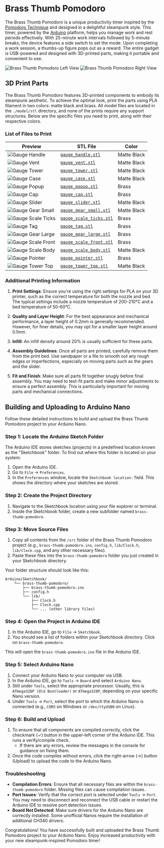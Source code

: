 # Brass Thumb Pomodoro

The Brass Thumb Pomodoro is a unique productivity timer inspired by the [Pomodoro Technique](https://en.wikipedia.org/wiki/Pomodoro_Technique) and designed in a delightful steampunk style. This timer, powered by the [Arduino](https://www.arduino.cc/) platform, helps you manage work and rest periods effectively. With 25-minute work intervals followed by 5-minute breaks, the device features a side switch to set the mode. Upon completing a work session, a thumbs-up figure pops out as a reward. The entire gadget is USB-powered and designed with 3D-printed parts, making it portable and convenient to use.

![Brass Thumb Pomodoro Left View](doc/img/brass-thumb-pomodoro-left.png)
![Brass Thumb Pomodoro Right View](doc/img/brass-thumb-pomodoro-right.png)


## 3D Print Parts

The Brass Thumb Pomodoro features 3D-printed components to embody its steampunk aesthetic. To achieve the optimal look, print the parts using PLA filament in two colors: matte black and brass. All model files are located in the `./model/stl` directory, and none of the prints require any support structures. Below are the specific files you need to print, along with their respective colors.

### List of Files to Print

| Preview                                              | STL File                                                                                        | Color        |
|------------------------------------------------------|-------------------------------------------------------------------------------------------------|--------------|
| ![Gauge Handle](model/png/gauge_handle.png)          | [`gauge_handle.stl`](model/stl/gauge_handle.stl)                                                | Matte Black  |
| ![Gauge Vent](model/png/gauge_vent.png)              | [`gauge_vent.stl`](model/stl/gauge_vent.stl)                                                    | Matte Black  |
| ![Gauge Tower](model/png/gauge_tower.png)            | [`gauge_tower.stl`](model/stl/gauge_tower.stl)                                                  | Matte Black  |
| ![Gauge Case](model/png/gauge_case.png)              | [`gauge_case.stl`](model/stl/gauge_case.stl)                                                    | Matte Black  |
| ![Gauge Popup](model/png/gauge_popup.png)            | [`gauge_popup.stl`](model/stl/gauge_popup.stl)                                                  | Brass        |
| ![Gauge Cap](model/png/gauge_cap.png)                | [`gauge_cap.stl`](model/stl/gauge_cap.stl)                                                      | Brass        |
| ![Gauge Slider](model/png/gauge_slider.png)          | [`gauge_slider.stl`](model/stl/gauge_slider.stl)                                                | Matte Black  |
| ![Gauge Gear Small](model/png/gauge_gear_small.png)  | [`gauge_gear_small.stl`](model/stl/gauge_gear_small.stl)                                        | Matte Black  |
| ![Gauge Scale Ticks](model/png/gauge_scale_ticks.png)| [`gauge_scale_ticks.stl`](model/stl/gauge_scale_ticks.stl)                                      | Brass        |
| ![Gauge Tag](model/png/gauge_tag.png)                | [`gauge_tag.stl`](model/stl/gauge_tag.stl)                                                      | Brass        |
| ![Gauge Gear Large](model/png/gauge_gear_large.png)  | [`gauge_gear_large.stl`](model/stl/gauge_gear_large.stl)                                        | Brass        |
| ![Gauge Scale Front](model/png/gauge_scale_front.png)| [`gauge_scale_front.stl`](model/stl/gauge_scale_front.stl)                                      | Brass        |
| ![Gauge Scale Body](model/png/gauge_scale_body.png)  | [`gauge_scale_body.stl`](model/stl/gauge_scale_body.stl)                                        | Matte Black  |
| ![Gauge Pointer](model/png/gauge_pointer.png)        | [`gauge_pointer.stl`](model/stl/gauge_pointer.stl)                                              | Brass        |
| ![Gauge Tower Top](model/png/gauge_tower_top.png)    | [`gauge_tower_top.stl`](model/stl/gauge_tower_top.stl)                                          | Matte Black  |

### Additional Printing Information

1. **Print Settings**: Ensure you're using the right settings for PLA on your 3D printer, such as the correct temperature for both the nozzle and bed. The typical settings include a nozzle temperature of 200-210°C and a bed temperature of 50-60°C.

2. **Quality and Layer Height**: For the best appearance and mechanical performance, a layer height of 0.2mm is generally recommended. However, for finer details, you may opt for a smaller layer height around 0.1mm.

3. **Infill**: An infill density around 20% is usually sufficient for these parts.

4. **Assembly Guidelines**: Once all parts are printed, carefully remove them from the print bed. Use sandpaper or a file to smooth out any rough edges or imperfections, especially on moving parts such as the gears and the slider.

5. **Fit and Finish**: Make sure all parts fit together snugly before final assembly. You may need to test-fit parts and make minor adjustments to ensure a perfect assembly. This is particularly important for moving parts and mechanical connections.
## Building and Uploading to Arduino Nano

Follow these detailed instructions to build and upload the Brass Thumb Pomodoro project to your Arduino Nano.

### Step 1: Locate the Arduino Sketch Folder

The Arduino IDE stores sketches (projects) in a predefined location known as the "Sketchbook" folder. To find out where this folder is located on your system:

1. Open the Arduino IDE.
2. Go to `File` -> `Preferences`.
3. In the `Preferences` window, locate the `Sketchbook location:` field. This shows the directory where your sketches are stored.

### Step 2: Create the Project Directory

1. Navigate to the Sketchbook location using your file explorer or terminal.
2. Inside the Sketchbook folder, create a new subfolder named `brass-thumb-pomodoro`.

### Step 3: Move Source Files

1. Copy all contents from the `/src` folder of the Brass Thumb Pomodoro project (e.g., `brass-thumb-pomodoro.ino`, `config.h`, `lib/Clock.h`, `lib/Clock.cpp`, and any other necessary files).
2. Paste these files into the `brass-thumb-pomodoro` folder you just created in your Sketchbook directory.

Your folder structure should look like this:
```
Arduino/Sketchbook/
    └── brass-thumb-pomodoro/
        ├── brass-thumb-pomodoro.ino
        ├── config.h
        └── lib/
            ├── Clock.h
            ├── Clock.cpp
            └── ... (other library files)
```

### Step 4: Open the Project in Arduino IDE

1. In the Arduino IDE, go to `File` -> `Sketchbook`.
2. You should see a list of folders within your Sketchbook directory. Click on `brass-thumb-pomodoro`.

This will open the `brass-thumb-pomodoro.ino` file in the Arduino IDE.

### Step 5: Select Arduino Nano

1. Connect your Arduino Nano to your computer via USB.
2. In the Arduino IDE, go to `Tools` -> `Board` and select `Arduino Nano`.
3. Still under `Tools`, select the appropriate processor. Usually, this is `ATmega328P (Old Bootloader)` or `ATmega328P`, depending on your specific Nano version.
4. Under `Tools` -> `Port`, select the port to which the Arduino Nano is connected (e.g., `COM3` on Windows or `/dev/ttyUSB0` on Linux).

### Step 6: Build and Upload

1. To ensure that all components are compiled correctly, click the checkmark (✓) button in the upper-left corner of the Arduino IDE. This runs a verify/compile check.
   - If there are any errors, review the messages in the console for guidance on fixing them.
2. Once the code compiles without errors, click the right-arrow (→) button (Upload) to upload the code to the Arduino Nano.

### Troubleshooting

- **Compilation Errors**: Ensure that all necessary files are within the `brass-thumb-pomodoro` folder. Missing files can cause compilation issues.
- **Port Issues**: Verify that the correct port is selected under `Tools` -> `Port`. You may need to disconnect and reconnect the USB cable or restart the Arduino IDE to resolve port detection issues.
- **Board Not Detected**: Make sure drivers for the Arduino Nano are correctly installed. Some unofficial Nanos require the installation of additional CH340 drivers.

Congratulations! You have successfully built and uploaded the Brass Thumb Pomodoro project to your Arduino Nano. Enjoy increased productivity with your new steampunk-inspired Pomodoro timer!